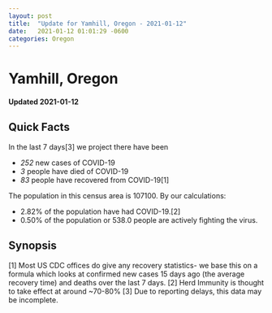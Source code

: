 ```yaml
---
layout: post
title:  "Update for Yamhill, Oregon - 2021-01-12"
date:   2021-01-12 01:01:29 -0600
categories: Oregon
---
```


# Yamhill, Oregon
#### Updated 2021-01-12

## Quick Facts

In the last 7 days[3] we project there have been
- *252* new cases of COVID-19
- *3* people have died of COVID-19
- *83* people have recovered from COVID-19[1]

The population in this census area is 107100. By our calculations:
- 2.82% of the population have had COVID-19.[2]
- 0.50% of the population or 538.0 people are actively fighting the virus.

## Synopsis




[1] Most US CDC offices do give any recovery statistics- we base this on a formula which looks at confirmed new cases
15 days ago (the average recovery time) and deaths over the last 7 days.
[2] Herd Immunity is thought to take effect at around ~70-80%
[3] Due to reporting delays, this data may be incomplete. 
    